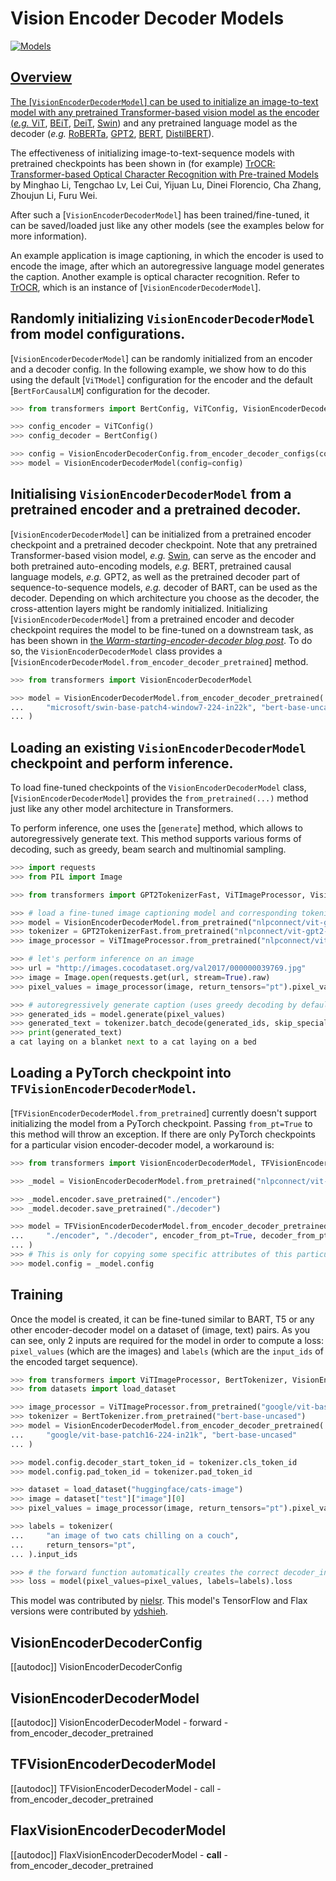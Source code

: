 <!--Copyright 2021 The HuggingFace Team. All rights reserved.

Licensed under the Apache License, Version 2.0 (the "License"); you may not use this file except in compliance with
the License. You may obtain a copy of the License at

http://www.apache.org/licenses/LICENSE-2.0

Unless required by applicable law or agreed to in writing, software distributed under the License is distributed on
an "AS IS" BASIS, WITHOUT WARRANTIES OR CONDITIONS OF ANY KIND, either express or implied. See the License for the
specific language governing permissions and limitations under the License.

⚠️ Note that this file is in Markdown but contain specific syntax for our doc-builder (similar to MDX) that may not be
rendered properly in your Markdown viewer.

-->

# Vision Encoder Decoder Models

<div class="flex flex-wrap space-x-1">
<a href="https://huggingface.co/models?filter=vision-encoder-decoder">
<img alt="Models" src="https://img.shields.io/badge/All_model_pages-vision-encoder-decoder-blueviolet">
</div>

## Overview

The [`VisionEncoderDecoderModel`] can be used to initialize an image-to-text model with any
pretrained Transformer-based vision model as the encoder (*e.g.* [ViT](vit), [BEiT](beit), [DeiT](deit), [Swin](swin))
and any pretrained language model as the decoder (*e.g.* [RoBERTa](roberta), [GPT2](gpt2), [BERT](bert), [DistilBERT](distilbert)).

The effectiveness of initializing image-to-text-sequence models with pretrained checkpoints has been shown in (for
example) [TrOCR: Transformer-based Optical Character Recognition with Pre-trained Models](https://arxiv.org/abs/2109.10282) by Minghao Li, Tengchao Lv, Lei Cui, Yijuan Lu, Dinei Florencio, Cha Zhang,
Zhoujun Li, Furu Wei.

After such a [`VisionEncoderDecoderModel`] has been trained/fine-tuned, it can be saved/loaded just like any other models (see the examples below
for more information).

An example application is image captioning, in which the encoder is used to encode the image, after which an autoregressive language model generates
the caption. Another example is optical character recognition. Refer to [TrOCR](trocr), which is an instance of [`VisionEncoderDecoderModel`].

## Randomly initializing `VisionEncoderDecoderModel` from model configurations.

[`VisionEncoderDecoderModel`] can be randomly initialized from an encoder and a decoder config. In the following example, we show how to do this using the default [`ViTModel`] configuration for the encoder
and the default [`BertForCausalLM`] configuration for the decoder.

```python
>>> from transformers import BertConfig, ViTConfig, VisionEncoderDecoderConfig, VisionEncoderDecoderModel

>>> config_encoder = ViTConfig()
>>> config_decoder = BertConfig()

>>> config = VisionEncoderDecoderConfig.from_encoder_decoder_configs(config_encoder, config_decoder)
>>> model = VisionEncoderDecoderModel(config=config)
```

## Initialising `VisionEncoderDecoderModel` from a pretrained encoder and a pretrained decoder.

[`VisionEncoderDecoderModel`] can be initialized from a pretrained encoder checkpoint and a pretrained decoder checkpoint. Note that any pretrained Transformer-based vision model, *e.g.* [Swin](swin), can serve as the encoder and both pretrained auto-encoding models, *e.g.* BERT, pretrained causal language models, *e.g.* GPT2, as well as the pretrained decoder part of sequence-to-sequence models, *e.g.* decoder of BART, can be used as the decoder.
Depending on which architecture you choose as the decoder, the cross-attention layers might be randomly initialized.
Initializing [`VisionEncoderDecoderModel`] from a pretrained encoder and decoder checkpoint requires the model to be fine-tuned on a downstream task, as has been shown in [the *Warm-starting-encoder-decoder blog post*](https://huggingface.co/blog/warm-starting-encoder-decoder).
To do so, the `VisionEncoderDecoderModel` class provides a [`VisionEncoderDecoderModel.from_encoder_decoder_pretrained`] method.

```python
>>> from transformers import VisionEncoderDecoderModel

>>> model = VisionEncoderDecoderModel.from_encoder_decoder_pretrained(
...     "microsoft/swin-base-patch4-window7-224-in22k", "bert-base-uncased"
... )
```

## Loading an existing `VisionEncoderDecoderModel` checkpoint and perform inference.

To load fine-tuned checkpoints of the `VisionEncoderDecoderModel` class, [`VisionEncoderDecoderModel`] provides the `from_pretrained(...)` method just like any other model architecture in Transformers.

To perform inference, one uses the [`generate`] method, which allows to autoregressively generate text. This method supports various forms of decoding, such as greedy, beam search and multinomial sampling.

```python
>>> import requests
>>> from PIL import Image

>>> from transformers import GPT2TokenizerFast, ViTImageProcessor, VisionEncoderDecoderModel

>>> # load a fine-tuned image captioning model and corresponding tokenizer and image processor
>>> model = VisionEncoderDecoderModel.from_pretrained("nlpconnect/vit-gpt2-image-captioning")
>>> tokenizer = GPT2TokenizerFast.from_pretrained("nlpconnect/vit-gpt2-image-captioning")
>>> image_processor = ViTImageProcessor.from_pretrained("nlpconnect/vit-gpt2-image-captioning")

>>> # let's perform inference on an image
>>> url = "http://images.cocodataset.org/val2017/000000039769.jpg"
>>> image = Image.open(requests.get(url, stream=True).raw)
>>> pixel_values = image_processor(image, return_tensors="pt").pixel_values

>>> # autoregressively generate caption (uses greedy decoding by default)
>>> generated_ids = model.generate(pixel_values)
>>> generated_text = tokenizer.batch_decode(generated_ids, skip_special_tokens=True)[0]
>>> print(generated_text)
a cat laying on a blanket next to a cat laying on a bed
```

## Loading a PyTorch checkpoint into `TFVisionEncoderDecoderModel`.

[`TFVisionEncoderDecoderModel.from_pretrained`] currently doesn't support initializing the model from a
PyTorch checkpoint. Passing `from_pt=True` to this method will throw an exception. If there are only PyTorch
checkpoints for a particular vision encoder-decoder model, a workaround is:

```python
>>> from transformers import VisionEncoderDecoderModel, TFVisionEncoderDecoderModel

>>> _model = VisionEncoderDecoderModel.from_pretrained("nlpconnect/vit-gpt2-image-captioning")

>>> _model.encoder.save_pretrained("./encoder")
>>> _model.decoder.save_pretrained("./decoder")

>>> model = TFVisionEncoderDecoderModel.from_encoder_decoder_pretrained(
...     "./encoder", "./decoder", encoder_from_pt=True, decoder_from_pt=True
... )
>>> # This is only for copying some specific attributes of this particular model.
>>> model.config = _model.config
```

## Training

Once the model is created, it can be fine-tuned similar to BART, T5 or any other encoder-decoder model on a dataset of (image, text) pairs.
As you can see, only 2 inputs are required for the model in order to compute a loss: `pixel_values` (which are the
images) and `labels` (which are the `input_ids` of the encoded target sequence).

```python
>>> from transformers import ViTImageProcessor, BertTokenizer, VisionEncoderDecoderModel
>>> from datasets import load_dataset

>>> image_processor = ViTImageProcessor.from_pretrained("google/vit-base-patch16-224-in21k")
>>> tokenizer = BertTokenizer.from_pretrained("bert-base-uncased")
>>> model = VisionEncoderDecoderModel.from_encoder_decoder_pretrained(
...     "google/vit-base-patch16-224-in21k", "bert-base-uncased"
... )

>>> model.config.decoder_start_token_id = tokenizer.cls_token_id
>>> model.config.pad_token_id = tokenizer.pad_token_id

>>> dataset = load_dataset("huggingface/cats-image")
>>> image = dataset["test"]["image"][0]
>>> pixel_values = image_processor(image, return_tensors="pt").pixel_values

>>> labels = tokenizer(
...     "an image of two cats chilling on a couch",
...     return_tensors="pt",
... ).input_ids

>>> # the forward function automatically creates the correct decoder_input_ids
>>> loss = model(pixel_values=pixel_values, labels=labels).loss
```

This model was contributed by [nielsr](https://github.com/nielsrogge). This model's TensorFlow and Flax versions
were contributed by [ydshieh](https://github.com/ydshieh).

## VisionEncoderDecoderConfig

[[autodoc]] VisionEncoderDecoderConfig

<frameworkcontent>
<pt>

## VisionEncoderDecoderModel

[[autodoc]] VisionEncoderDecoderModel
    - forward
    - from_encoder_decoder_pretrained

</pt>
<tf>

## TFVisionEncoderDecoderModel

[[autodoc]] TFVisionEncoderDecoderModel
    - call
    - from_encoder_decoder_pretrained

</tf>
<jax>

## FlaxVisionEncoderDecoderModel

[[autodoc]] FlaxVisionEncoderDecoderModel
    - __call__
    - from_encoder_decoder_pretrained

</jax>
</frameworkcontent>
